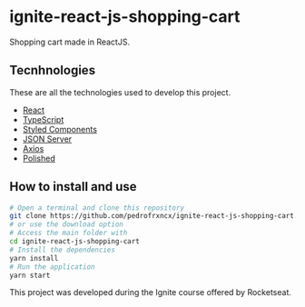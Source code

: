 # ignite-react-js-shopping-cart

Shopping cart made in ReactJS.

## Tecnhnologies

These are all the technologies used to develop this project.

- [React](https://reactjs.org/)
- [TypeScript](https://www.typescriptlang.org/)
- [Styled Components](https://styled-components.com/)
- [JSON Server](https://github.com/typicode/json-server)
- [Axios](https://github.com/axios/axios)
- [Polished](https://polished.js.org/)

## How to install and use

```bash
# Open a terminal and clone this repository
git clone https://github.com/pedrofrxncx/ignite-react-js-shopping-cart.git
# or use the download option
# Access the main folder with
cd ignite-react-js-shopping-cart
# Install the dependencies
yarn install
# Run the application
yarn start
```

This project was developed during the Ignite course offered by Rocketseat.
